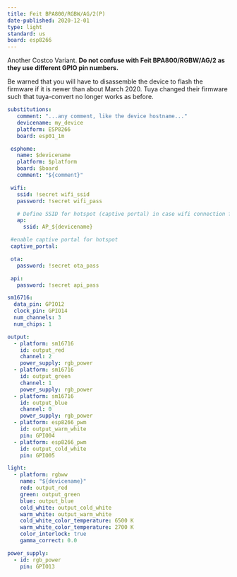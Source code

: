 ```yaml
---
title: Feit BPA800/RGBW/AG/2(P)
date-published: 2020-12-01
type: light
standard: us
board: esp8266
---
```


Another Costco Variant. **Do not confuse with Feit BPA800/RGBW/AG/2 as they use different GPIO pin numbers.**

Be warned that you will have to disassemble the device to flash the firmware if it is newer than about March 2020.
Tuya changed their firmware such that tuya-convert no longer works as before.

```yaml
substitutions:
   comment: "...any comment, like the device hostname..."
   devicename: my_device
   platform: ESP8266
   board: esp01_1m

 esphome:
   name: $devicename
   platform: $platform
   board: $board
   comment: "${comment}"

 wifi:
   ssid: !secret wifi_ssid
   password: !secret wifi_pass

   # Define SSID for hotspot (captive portal) in case wifi connection fails
   ap:
     ssid: AP_${devicename}

 #enable captive portal for hotspot
 captive_portal:

 ota:
   password: !secret ota_pass

 api:
   password: !secret api_pass

sm16716:
  data_pin: GPIO12
  clock_pin: GPIO14
  num_channels: 3
  num_chips: 1

output:
  - platform: sm16716
    id: output_red
    channel: 2
    power_supply: rgb_power
  - platform: sm16716
    id: output_green
    channel: 1
    power_supply: rgb_power
  - platform: sm16716
    id: output_blue
    channel: 0
    power_supply: rgb_power
  - platform: esp8266_pwm
    id: output_warm_white
    pin: GPIO04
  - platform: esp8266_pwm
    id: output_cold_white
    pin: GPIO05

light:
  - platform: rgbww
    name: "${devicename}"
    red: output_red
    green: output_green
    blue: output_blue
    cold_white: output_cold_white
    warm_white: output_warm_white
    cold_white_color_temperature: 6500 K
    warm_white_color_temperature: 2700 K
    color_interlock: true
    gamma_correct: 0.0

power_supply:
  - id: rgb_power
    pin: GPIO13
```
